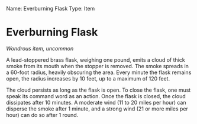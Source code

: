 Name: Everburning Flask
Type: Item

# Everburning Flask
_Wondrous item, uncommon_

A lead-stoppered brass flask, weighing one pound, emits a cloud of thick smoke from its mouth when the stopper is removed. The smoke spreads in a 60-foot radius, heavily obscuring the area. Every minute the flask remains open, the radius increases by 10 feet, up to a maximum of 120 feet.

The cloud persists as long as the flask is open. To close the flask, one must speak its command word as an action. Once the flask is closed, the cloud dissipates after 10 minutes. A moderate wind (11 to 20 miles per hour) can disperse the smoke after 1 minute, and a strong wind (21 or more miles per hour) can do so after 1 round.